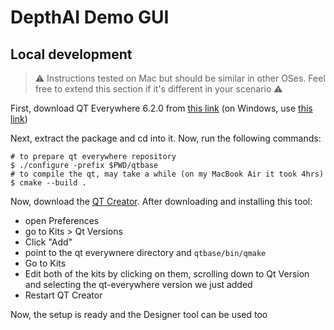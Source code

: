 # DepthAI Demo GUI


## Local development

> :warning: Instructions tested on Mac but should be similar in other OSes. Feel free to extend this section if it's different in your scenario :warning:

First, download QT Everywhere 6.2.0 from [this link](https://download.qt.io/archive/qt/6.2/6.2.0/single/qt-everywhere-src-6.2.0.tar.xz.mirrorlist) (on Windows, use [this link](https://download.qt.io/archive/qt/6.2/6.2.0/single/qt-everywhere-src-6.2.0.zip.mirrorlist))

Next, extract the package and cd into it. Now, run the following commands:

```
# to prepare qt everywhere repository
$ ./configure -prefix $PWD/qtbase
# to compile the qt, may take a while (on my MacBook Air it took 4hrs)
$ cmake --build .
```

Now, download the [QT Creator](https://www.qt.io/product/development-tools). After downloading and installing this tool:
- open Preferences
- go to Kits > Qt Versions
- Click "Add"
- point to the qt everywnere directory and `qtbase/bin/qmake`
- Go to Kits
- Edit both of the kits by clicking on them, scrolling down to Qt Version and selecting the qt-everywhere version we just added
- Restart QT Creator

Now, the setup is ready and the Designer tool can be used too